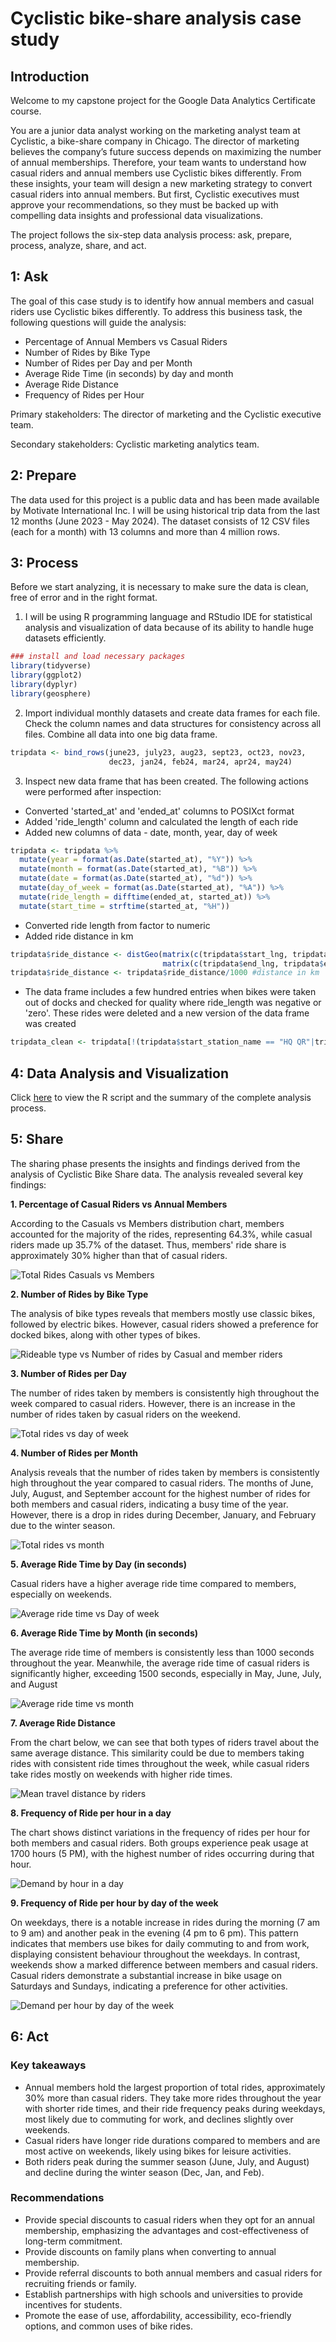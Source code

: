 # Cyclistic bike-share analysis case study

## Introduction

Welcome to my capstone project for the Google Data Analytics Certificate course.

You are a junior data analyst working on the marketing analyst team at Cyclistic, a bike-share company in Chicago. The director of marketing believes the company’s future success depends on maximizing the number of annual memberships. Therefore, your team wants to understand how casual riders and annual members use Cyclistic bikes differently. From these insights, your team will design a new marketing strategy to convert casual riders into annual members. But first, Cyclistic executives must approve your recommendations, so they must be backed up with compelling data insights and professional data visualizations.

The project follows the six-step data analysis process: ask, prepare, process, analyze, share, and act.

## 1: Ask

The goal of this case study is to identify how annual members and casual riders use Cyclistic bikes differently. To address this business task, the following questions will guide the analysis:

- Percentage of Annual Members vs Casual Riders
- Number of Rides by Bike Type
- Number of Rides per Day and per Month
- Average Ride Time (in seconds) by day and month
- Average Ride Distance
- Frequency of Rides per Hour

Primary stakeholders: The director of marketing and the Cyclistic executive team.

Secondary stakeholders: Cyclistic marketing analytics team.

## 2: Prepare

The data used for this project is a public data and has been made available by Motivate International Inc. I will be using historical trip data from the last 12 months (June 2023 - May 2024). The dataset consists of 12 CSV files (each for a month) with 13 columns and more than 4 million rows.

## 3: Process

Before we start analyzing, it is necessary to make sure the data is clean, free of error and in the right format. 

1. I will be using R programming language and RStudio IDE for statistical analysis and visualization of data because of its ability to handle huge datasets efficiently. 
```r
### install and load necessary packages
library(tidyverse)
library(ggplot2)
library(dyplyr)
library(geosphere)
```

2. Import individual monthly datasets and create data frames for each file. Check the column names and data structures for consistency across all files. Combine all data into one big data frame.
```r
tripdata <- bind_rows(june23, july23, aug23, sept23, oct23, nov23,
                      dec23, jan24, feb24, mar24, apr24, may24)
```

3. Inspect new data frame that has been created. The following actions were performed after inspection:

- Converted 'started_at' and 'ended_at' columns to POSIXct format
- Added 'ride_length' column and calculated the length of each ride
- Added new columns of data - date, month, year, day of week
```r
tripdata <- tripdata %>%
  mutate(year = format(as.Date(started_at), "%Y")) %>% 
  mutate(month = format(as.Date(started_at), "%B")) %>% 
  mutate(date = format(as.Date(started_at), "%d")) %>%
  mutate(day_of_week = format(as.Date(started_at), "%A")) %>%
  mutate(ride_length = difftime(ended_at, started_at)) %>%
  mutate(start_time = strftime(started_at, "%H"))
```
- Converted ride length from factor to numeric
- Added ride distance in km
```r
tripdata$ride_distance <- distGeo(matrix(c(tripdata$start_lng, tripdata$start_lat), ncol = 2), 
                                  matrix(c(tripdata$end_lng, tripdata$end_lat), ncol = 2))
tripdata$ride_distance <- tripdata$ride_distance/1000 #distance in km
```
- The data frame includes a few hundred entries when bikes were taken out of docks and checked for quality where ride_length was negative or 'zero'. These rides were deleted and a new version of the data frame was created
```r
tripdata_clean <- tripdata[!(tripdata$start_station_name == "HQ QR"|tripdata$ride_length <= 0),]
```

## 4: Data Analysis and Visualization

Click [here](https://github.com/vaishnavipaithane/Cyclistic-bike-share-analysis-case-study/blob/main/Scripts/Cyclistic%20bike-share%20analysis%20script.R) to view the R script and the summary of the complete analysis process.

## 5: Share

The sharing phase presents the insights and findings derived from the analysis of Cyclistic Bike Share data. The analysis revealed several key findings:

**1. Percentage of  Casual Riders vs Annual Members**

According to the Casuals vs Members distribution chart, members accounted for the majority of the rides, representing 64.3%, while casual riders made up 35.7% of the dataset. Thus, members' ride share is approximately 30% higher than that of casual riders.

![Total Rides Casuals vs Members](Output/Images/Total-Rides-Casual-vs-Members.png)

**2. Number of Rides by Bike Type**

The analysis of bike types reveals that members mostly use classic bikes, followed by electric bikes. However, casual riders showed a preference for docked bikes, along with other types of bikes.

![Rideable type vs Number of rides by Casual and member riders](Output/Images/Rideable-type-vs-Number-of-rides.png)

**3. Number of Rides per Day**

The number of rides taken by members is consistently high throughout the week compared to casual riders. However, there is an increase in the number of rides taken by casual riders on the weekend.

![Total rides vs day of week](Output/Images/Total-rides-vs-day-of-week.png)

**4. Number of Rides per Month**

Analysis reveals that the number of rides taken by members is consistently high throughout the year compared to casual riders. The months of June, July, August, and September account for the highest number of rides for both members and casual riders, indicating a busy time of the year. However, there is a drop in rides during December, January, and February due to the winter season.

![Total rides vs month](Output/Images/Total-rides-vs-month.png)

**5. Average Ride Time by Day (in seconds)**

Casual riders have a higher average ride time compared to members, especially on weekends.

![Average ride time vs Day of week](Output/Images/Average-ride-time-vs-day-of-week.png)

**6. Average Ride Time by Month (in seconds)**

The average ride time of members is consistently less than 1000 seconds throughout the year. Meanwhile, the average ride time of casual riders is significantly higher, exceeding 1500 seconds, especially in May, June, July, and August

![Average ride time vs month](Output/Images/Average-ride-time-vs-month.png)

**7. Average Ride Distance**

From the chart below, we can see that both types of riders travel about the same average distance. This similarity could be due to members taking rides with consistent ride times throughout the week, while casual riders take rides mostly on weekends with higher ride times.

![Mean travel distance by riders](Output/Images/Mean-travel-distance-by-riders.png)

**8. Frequency of Ride per hour in a day**

The chart shows distinct variations in the frequency of rides per hour for both members and casual riders. Both groups experience peak usage at 1700 hours (5 PM), with the highest number of rides occurring during that hour.

![Demand by hour in a day](Output/Images/Demand-by-hour-in-a-day.png)

**9. Frequency of Ride per hour by day of the week**

On weekdays, there is a notable increase in rides during the morning (7 am to 9 am) and another peak in the evening (4 pm to 6 pm). This pattern indicates that members use bikes for daily commuting to and from work, displaying consistent behaviour throughout the weekdays. In contrast, weekends show a marked difference between members and casual riders. Casual riders demonstrate a substantial increase in bike usage on Saturdays and Sundays, indicating a preference for other activities.

![Demand per hour by day of the week](Output/Images/Demand-per-hour-by-day-of-the-week.png)

## 6: Act

### Key takeaways

- Annual members hold the largest proportion of total rides, approximately 30% more than casual riders. They take more rides throughout the year with shorter ride times, and their ride frequency peaks during weekdays, most likely due to commuting for work, and declines slightly over weekends.
- Casual riders have longer ride durations compared to members and are most active on weekends, likely using bikes for leisure activities.
- Both riders peak during the summer season (June, July, and August) and decline during the winter season (Dec, Jan, and Feb).

### Recommendations

- Provide special discounts to casual riders when they opt for an annual membership, emphasizing the advantages and cost-effectiveness of long-term commitment.
- Provide discounts on family plans when converting to annual membership.
- Provide referral discounts to both annual members and casual riders for recruiting friends or family.
- Establish partnerships with high schools and universities to provide incentives for students.
- Promote the ease of use, affordability, accessibility, eco-friendly options, and common uses of bike rides.


















